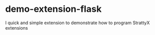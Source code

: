 # demo-extension-flask
I quick and simple extension to demonstrate how to program StrattyX extensions

